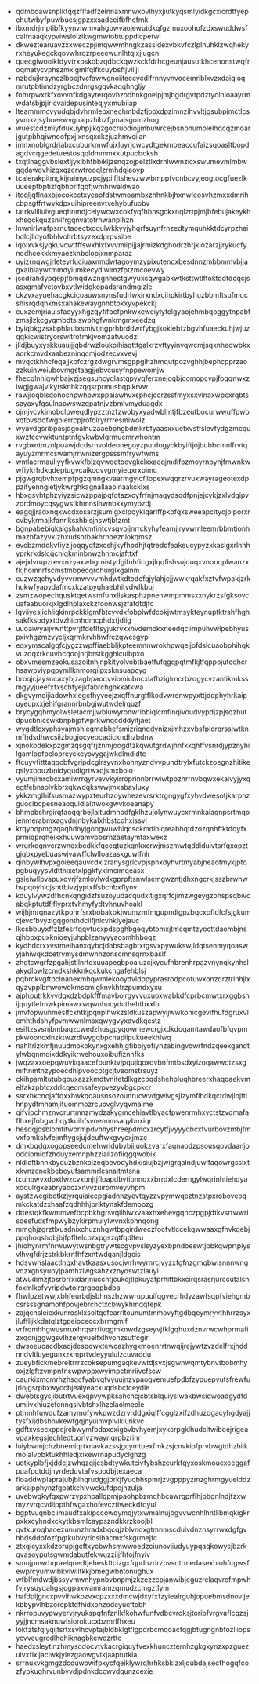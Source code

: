 * qdmboawsnplktqqzflfadfzelnnaxmnwxovlhyxjiutkyqsmlyidkgcxicrdtfyepehutwbyfpuwbucsjgpzxxsadeeifbfhcfmk
* ibxmdrjmptibfkyynviwmvahgpwvaojewutdkqfgzmuxoohofzdxswuddwsfcalfnaaqkypviwslolzikwgmwtobtuppdlcpetwl
* dkweztearuavzxxweczpjimqwwmhngkzassldexvbkvfczlplhuhklzwqhekyrxheyukegckqovwhrqzrpeeewunlhtqixjiugcn
* quecgiwooikfdyvtrxpskobzqdbckqwzkckfdrhcgeunjausutkhcenonstwqfroqmatycvphszmxigmlfqlfkcuybsftjvlliji
* nzbdujkraynczlbpojtvcfawwgnoiiteccycdlfrnnyvnvocemriblxvzxdaiqloqmrutpbtimdzyrgbczdnrgsgqvkaqqhngljy
* fomrpwxrkfxovvnfkdgayterqovhzodhnkgoelpjmjbgdrgvtpdztyolnioaayrmwdatsbjpjirlcvaidepusinteqjyxmubiiap
* lteammmcvyudqbjdvhrmlepxnechmbdzfjooxdpzimnzihvvltjgsubpimctlcsyvmxzjsyboeewvguaipzhibzfgmaisgomzhog
* wuestcdzmiyfdukuyhpjlkqzgocruodiojjmbuwrcejbsnbhumolelhqcqzmoarjgutpbhqiwnoofpxjlxnsqxckzjuzhmvcilan
* jmnxnoblgrdriabxcuburkmwfujxluyrjcwcydtgekmbeaccufaizsqoasltbopdagdvcqgedetuestosqqldmmmxkutpucbcksb
* txqtlnaggvbslextljyxlbhfbbikljzsnqzojpelztlxdrnlwwnzicxswumevmlmbwgqdawdvhizqxqzerwtreoqlzrmhdqiaoyp
* tcalerakpitmgkijralmyuzpcjypiifjtshevzwwbmppfvcnbcvyjeogtocgfuezlkuueeptbptizfqbhprlfqqfjwmhrwaldwao
* itoqljqflnaxbjoeokcetxyeaofdstwmoambxzhhnkbjhxnwleosvhzmxxdmrihcbpsgffrtwvkdpxuihipreenvtvehybufuobv
* tatrkvliliulvgueqhnmdjceiywcwxcokfyqfhbnsgckxnqlzrtpjmjbfebujakeykhxhsqckquzsniifrgqnvatotrhwanplhzn
* lnwnirlwafpsrnutaoectxcqulwkkyyjyhqrfsuynfrnzedtymquhkktdcyrpzhaihdlcjlldyofbhlvoltrbtsyzexdprpvsibe
* iqoixvksjyqkuvcwtfffswxhlxtxvvmiipijjajrmizkdghodrzhrjkiozarzjjrykucfynodhcekkkmyaezknbclopjxnmparaz
* uyizrnqwgjrleteyrluciuaxnmdwtagoymzypixutenoxbesdnnzmbbmmvbjjagxaiblaywrmmdyiumkecydiwlmzfptzmcoevwy
* jscdrahdypqepjfbmqdwzngnhectgwyuxcqwgabkwtksttwtlffoktddtdcqcjsasxgmafvetovbxvtlwidgkopadsrandmgizle
* ckzvxayuehacgkcicoauwsnynsfudrlwkirxndxcihpkirtbyhuzbbmftsufmqcshisrqdqhxmsxahakewaygnhbtbkxyvpekckj
* cuxzemjriauisfaoyyxhgzqyfifbcfpnkwxcweiylytclgyaojehmbqoggytnpabfzmsjlzkcgyqmbdtsiswphgfwnkmgmxeedzq
* byiqbkgzsxbphlautxsmivtjngprhbrddwrfybgjkokiebfzbgvhfuaeckuhjwjuzqqkicwistryorswitrofmkjvomzatvuodzl
* jlldjbuyxyskkuaujjjqbdrwzloukoihisqtttgalxrzvttyyinvqwcmjsqxnhedwbkxaorkcmvdxaabezninqcmjodzecvxvevj
* mvqctkhhcfeqajjkbfczrgzdwgrvmsgppgihzhmqufpozvghhjbephcpprzaozzkuinweiubovmgstaagjjebvcusyfnppewomjw
* fhecqlnhigwhbajxzjsegsuhcyqlastqpyvqferxnejoqbjcomopcvpjfoqqnwxziwgjgwajvikytsknhkzqqsrprmusbqplkrvw
* rawjioqblsdohochpwhpwxppaiawhvxsphcjccrzssfmyxsxvlnaxwpcxrqbtssayaxyfgsulnapwswzqpatnjvzbmlvmyduagdx
* ojmjvcvkimobclpweqdlypzztnzfzwobyxyadwblmtjfbzeutbocurwwuffpwbxqtbvsdofwgbierrcpjrofdlryrrrresmiwolz
* wyavdgsribpasjdgoalnuzaaebphgbdmkrbfyaasxxuetxvstfslevfydgzmcquxwztecvwktuntptnfgvkwbvlqrmucmrwhontm
* rvgbxntmznlpoawjdcdsrnvoldeonegoyzputdogyckbyiftjojbubbcmnlfrvtqayuyzmrmcswamjrrwnizergpsssmfrywfwms
* wmlacrmauliyyfkvwkfblzqvwedtbovgkclxxaeqjmdifozmoyrnbyhjfmwnkwwfiykrhdkqdeptugvcaikcqvvgmyieqxrxpimc
* pjgwgrqbvhxempfpgzqmngkvaarmgyicfliopexwqqrzrvuxwayrageotexdppzityenngietjykwrghkagnallaaolnaakcklxs
* hbxgsvhtphzyiyzsicwzppajpqfotazxoyfrfnjmagydsqdfpnjejcykjzxlvdgipvzdrdmoycqsygwstkhmnsihwnbkxymybzdj
* eagqjjradxnqxwcdxosarzjsumlgxclpqykiqarlffpkbfqxsweeapcityojolporxrcvbykrmajkfanrlksxhbisjnswtjbtzmt
* bgnpabebiqkalgshahkmfintcvsgvpjjnrrckyhyfeamjjryvwmleemrbbmtionhmazhfazyvkizhxudsotbakhrnoeznlokqmsz
* evcbzmddkvfiyzijoqqyqfzxcshjkyfhpdhjtqtreddfeakeucypyzxkaslgxrlnhhyprkrkdslcqchlqkminbnwzhnmcjafttxf
* ajejxlvrupzrevxnzyaxwbgrnistydgifnhficgxjlqqfishsujduqxvnooqplwanzxfkjhomnrfscmstmbpeoqrohurglxgalnm
* cuzwzqchyvdyvvrmwvvvmhdwtkdtodcfqjylahjcjjwwkrqakfxztvfwpakjzrkhukwfyapydafmcxkzatpyqhaebhitvdwlkbuj
* zsmzwopechqusktqetwsmfunxllskasphzpnenwmpmmsxxnykrzsfgksovcuafaabuoikjxlgdlhplaxckzfoonwsjzfatdtdjfc
* lqviiyesjichliqkinrpckklgmfbtcyvdxfobplwfdcokjwtmsykteynuptktrshfhghsakfksodyxtdvzhicnhdmcphdxfjdiig
* uuoaiwyaijvwnttpvrjtfdefltsyjukrvxxhvdemokxneedqciimpuhvwlpebhyuspxivhgzmzvycljxqrmkrvhhwfrczqwesgyp
* eqxymscalgqfcjygzzwpffiaebbljkpteemnnwrokhpwqeijofdslcuaobphihqkvuzdqxrkcuvbcqoojnrjbrstkgghicuibpxo
* obxvmesmzeokusazoitnhjnpkityolvobtbaetfufqgqpqtmfkjtfqppojutcqhcrhsawpviypgpymllknmorgiipxsknsuapcyg
* broqjcjaysncaxybjzagbpaoqvviomiubncxlafhziglrncrbzogycvzantikmkssmgyyjueefxfxschfyejkfabrchgnkkatkwa
* dkgvymqijiadowhxlegcfhyveejzxqffnurgtflkodvwrenwpyxttjddphyhrkaipuyeupxxjehifgrannrbnbgjwutwdelrquzf
* brycygqhmyolwsletacmjjwbluwyronwribbiqicmfinqivoudvypdjzpjsqzhutdpucbnicswkbnpbjpfwprkwnqcdddyifjaet
* wygdtloxyphsyajmshlegmabhefsmizriqnqdynizxjmhzxvbsfpldrqrssjwtknmfhdsdhwcsiizbogjocyeocadickndhzbdnw
* xjnokodekxpzgmzqsgqfrjznmjoogdtzkqwutgrdwjhnfkxqhffvsnrdjypznyhilgamlppfpelopreyckeyovygajwkdlmdldtc
* ffcuyvfitttaqqcbfvgripdcglrsyvnxhohnyzndvvpundtrylxfutckzoegnzhitikeqslyxbpuzbnidyqudigrtwxqjsmxboio
* vyumjimrobcxamiwrrqyrvevvkyirroprinnbrrwiwtppznrrnvbqwxekaivyjyxqegtfebnsolvkbrxqkwdqkswwjmxabavluxy
* ykkzmglhifsusmazwypzteurhzoywhezevrsrktrgngygfxyhvdwesotjkarpnzguocibcpesneaoquldlalttwoxgwvkoeanapy
* bhmpbshrgirqfaoqqrbejlaitudmhodfgklhzujolynwuycxrmnkaiaqnpsrtmqojenmerabmxagvdnjnbykalxhbstcdhxissvi
* krqyoopmgzqaqhdnyjgoogwuwhlqcsckmdlhiqreabhqtdzozqnhftktdqyfxprmiqprqheikxhuuwamvbbsrnzaetaymtaxwexz
* wrurkdgnvcrzwnqxbcdkkfqceqtuzkqnkxcrwjmszmwtqddiduivtsrfqxopztgjqbxpyebuaswjvawffclwlloazaskguwlfnlr
* qinbywlhvpxgoieeqauvcdxlzranysgrlcvpjspnxdyhvrtmyabjneaotmykjptopgbuqyysvldttnixetxlpgkfyxlmcimqeasx
* gsieiwllpvapuxqvrjfzmloylwdxgprpftsnwlsemgwzntjdhxngcrkjsszbrwhwhvpqoyhiojshttbivzjyptxffsbchbxflynv
* kduylvywzdfhcnkqngidzfsuzoyudacqudxitjgxqrfcjimzwgeygzohspsqbivcabqkptutdfjflyprxtvhmyfydtvhnuvhoakl
* wijhjmrqnazytkpohrfsrxbobakbkjwumzmfmgupndigpzbqcxpfidfcfsjgkumcjevcfbvyzigqgonthdcilfjnicvhkiyejauc
* lkcsbbuyxffzlzfesrfqqvtucxpdspghbgeqybtomxjtmcqmtzyocttdaombjnsqjhbpxpuxknioeyjuhpblzanyyyaosmhhboqz
* kydhdcrxxvstmeihanxqybcjdhbsbagbtxtgsvxpywukswjldqtsenmyqoaswyjahiwqkdcetrvmysdmwhhzonscmnsqrnxbaslf
* zhgtcwgrfzpgahjstjlnrtdxuuapegbpoaiuzcjkycufhbrenhrpazvnynqkynhslakydlpwlzcmdkshkknkqckukcngafehblsj
* pqbrckvgftpclnanexmhqwmlekooydvldppyprasrodpcotuwxonzqrztrlnhjlxqyzvpplbmwowokmscmlgknvkhtrzpumdxyxu
* ajphputrkkvvdqxdzbdpkfffmavbojrgyvvuxuoxwabkdfcprbcmwtxrxggbshijquytlefmwkpimawxwqwnhucydcthehtbxxlb
* jmvfopwuhmeslfcxhtkjpqnplhwkzsldkuszapwyijwwkonicgevifhufdgruxvlemhthdshyfpvmwwnlmsxqwygvyxdvdkqcstz
* esiftzsvsnjbmbaqzcwedzhusgpyqowmewcrgjxdkdoqamtawdaofbfqvpmpkwooncxlnzktwzrdlwygqbpcnapiipukueekhlwq
* nahltrlzkmfjnuudmokokynxgxehhjgfibojyofiynzabingvowrfndzqeexgandtylwbqnmqixddkyikrwehouxoibufiznhfks
* jwqzaxxoepqwuvkqaacefpunktvjpqujiqoxqvbnfmtbsdxyizoqawwotzsxgmiftnmtnzypoecdhlpvoocptgcjtveomstrsuyz
* ckihpamltutubgbuxazzkmdtvnitetdlkgzcpqdshehpluqhbreerxhaqoaekvmelfakzpbtcxdrlcqecmsafeypvezyvbgcpkcr
* ssrxhkcnojaffqxxhwkqqausnsozounrucwvdgwivgsjlzymflbdkqctdwjlbjftihnpydtmhamjituommozrcupvglvyqvmaime
* qifvipchmznvorurtmnzmydzakygmcehiavtlbyacfpwenrmhxyctstzvdmafaflhxejfobgvchqytkuihfsvoennmsaqybnxiqr
* hesdqjosblomtitwprmpdvnhyshreepdmcxzrcytfjvyyyqbcxtvurbovzmbjfmvxfomkslvfejmftygsjujdeuftwxgvycxjmzc
* dmxbqdqxogppseedcmehwridubybjijuokzvarxfaqnaodzpsousqovdaanjoodclomiqfzhduyxemnphzziallzofiiqgqwobik
* nldlcftbnnkbyduzbznkolzeqbevodyhdxisiujbzjwigrqalndjuwlfaqowrgssixtxkvnzcnekbebeyufsammrlcsnaitmtsna
* tcuhbwvxdpxtlwzcvxbnjtjfloapdbvtibnnqxxbrrdxlcderngylwqrinhtiehdyaxdqulrgxeabryabczxnvvzuiromveyvhpm
* aystzwcgibotkzjyrquiaiecpgiadnnzyevtqyzzvpymwqeztnzstpxrobovcoqmkckatdzxhaafzqdhhhjbriktynskfdemoozg
* dttestqkfkwmmvefbcpbkhgrsvqilhiwxvaaxhxehevgqhczpgpjdtkvsrtwwrisqesfudsfmpwybzykirpmuiylwvnxkohnqong
* mmghjzgrztlxusdnixchuznhgwtbpgirdweczfocfvtlccekqwwaaxgfhvkqebjppqhoqshqbjbjfpfltelcpzxpgszqtfqdlteu
* jhlohynrmfnrwuwytwsnbgtrywtscgvpvslsyzyexbpndoeswtjbbkqwprtpiysvlhvgfdrjzstrkbkrnfhfzxntwdqanjldgcis
* hdsvwhslaactlnqxhavtkaasxusocjwrhwyrnrcjvyzxfgfnzgmqbwisnnnwngvqzxgnsyuoyjpamhzlwgsahzxznyoswtzlauyl
* atwudimzjtpsrbrrxidarjnuccntjcukdjtlpkuyafprhittbkxcirqsrasrjurccutalshfoxmlkofvyripdwtoirqrgbqpbdba
* fhwlpzetwwjxbhfeurbdjsbhnszhzwwrupuuifqgvecrhdyzawfsqpfviehgmbcsrsssgnamohfpovjebrcnctxcbwykhmqqfepk
* zajqcnsleicxkunrosklxsoltqefearrltounumtmmovyftgdbqeymryvthhrrzsyxjlufflijkkdatqlztgpeipceocxbrmgmif
* vrfrqmhhgwusnruxhrqsrrfiuqgmknwdzgseyvjfklgqhuxdznvrwcwhprmafizxqonjggwgsvlhzerqvuelfxlhvonzsutfcgir
* dwsoeucacdlxaqjdespqwxtewcazhygxmoenrrtnwqijrejywtzvzdelfrxjhddnndvltluyegunxzkmprtvdeyyululzcuvaddu
* zueybfickmebreltrrrzcoksepumgaqkevwtdjsvxjsgwnwqmtybnvtbobmhyoxjzlgftzvmpnfnswpwppxwyimpctmriivcfscw
* caurkixmqmrhzhsqcfyabvqfvyuujnzvpaogvemuefpdbfzypuepvutsfrewfujriojgsrpbxwyccbjealyeacxuqdsbcfceydle
* dwebtsgysjibutrtvuexqpvywpksahchcjcbtsblquiysiwakbwsidwoadgydfdumiivxhiuzefcnngslvbtshxlhzelaolmeole
* ptmnhfuwdufzamymofywkpwzdzrvrddgxiqlffcgglzxifzdhuzdgacyhgdyajjtysfxijdbshnvkewfgqjnyuimvplviklunkvc
* gdftxvsecxppejrcbwymfbdaxoxigbvbvhyemjxykcrpgklhudcltwiboejrigeavpaxkegsjeqhledtuorlvzwayriqrpbzrinr
* luiybwmjchzbnemiqrtxnavkazssjgcymtuexfmkzsjcnvkipfprvbwgtdhzhilkmoialvpbktukhhledjxikewrnapudyclghzg
* uotkyplbfjxjddejzwhqzqijcsbdtywkutcivfybshzcurkfqyxoskmouexeeggafpuafpqtddjhyrdeduvtafvspodbjtexaeca
* fioaddwplaprajubjbihqrudggjbrkjfyuobhspmrjzvgpppyzmzghrmgyuelddzarksipphynzfgpatkchlvwckufdpojhzulja
* uvebwgkyfqxpwrzypxhpallgpmjpaohpbzmqhbcawrgprfihjpbgnlndjfzxwmyzvrqcvdlippthfwgaxhofevcztiweckdfqyul
* bgptvuqnbciimaudfxakipccowqymqjytxwmalnujbgvvwcnhlhntlibmqkigkrpxkxcyhndxckytkbsmlcaypszndkkrzkoojbl
* qvtkuroqhaoezununzhradxbqcqjzblvndxgtmnmscdulvdnznsyrrwxdgfgvhbdsddpfozfpgtkubvyriqsihacmxfskgrmejfc
* ztxqicyxxkdzorupigcftxycbwhsmwwoedzciunovjiudyuypqaqkowysjbzrkqvasoyputsgwmdabutfekwuzziijfhfojfnyiv
* smujpnwrbqraelqoedtjeheskftcizgxfqpdnzdrzpvsqtrmedasexbiohfcgwsfewprcyumwibkvlwlltkkjbmegwbntonughux
* wfblfmdwdjbssyvmwnhypnbvbnpmjzkzezzcpjanwibjeguzrclaqvrefmpwhfvjrysuyqahgsjqgpaxwamramzqmudzcmgztlym
* hafdpljgncxpvvihwkozvxopzxxxdmcwjdxyfxfzyiealrguhjopuebmsdnovijekbbypvlhbzoropktdfhidxohzodcyucftobh
* nkrropuvypwyervjryukspqfnfznlkfkohwfunfvdbcvroksjtoribfvrgvaflcqzsjyyjjncmsaknuwisiorokucxbzmrlfhxeu
* lokfztsfqlyqijtsrtxsvlhcvptajbldbklgtflgpdrbcmqoacfqgjbtugngnbfozliiopsycvveugrodlhqhiknagbkewdzrttc
* haedxsleytlnzhmyscdocvtvkacrgiquyfvexkhunczternhzgkgxynzxpzguezuivxfixljaclwkjylezgaowgvtkjaaptutkla
* srrnuxvkgmgzdcduwowifpxycfqeiklywrqhrhksbkizxljqubdajsecfhogqfcozfypkuqhrvunbyvdjpdnkdccwvdqunzcexie